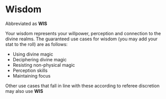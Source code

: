 # Wisdom

Abbreviated as **WIS**

Your wisdom represents your willpower, perception and connection to the divine realms.
The guaranteed use cases for wisdom (you may add your stat to the roll) are as follows:

- Using divine magic
- Deciphering divine magic
- Resisting non-physical magic
- Perception skills
- Maintaining focus

Other use cases that fall in line with these according to referee discretion may also use **WIS**